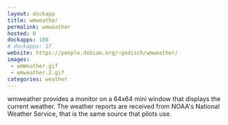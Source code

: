 ```yaml
---
layout: dockapp
title: wmweather
permalink: wmweather
hosted: 0
dockapps: 186
# dockapps: 17
website: https://people.debian.org/~godisch/wmweather/
images:
 - wmWeather.gif
 - wmweather.2.gif
categories: weather
---
```

wmweather provides a monitor on a 64x64 mini window that displays the current
weather. The weather reports are received from NOAA's National Weather Service,
that is the same source that pilots use.
